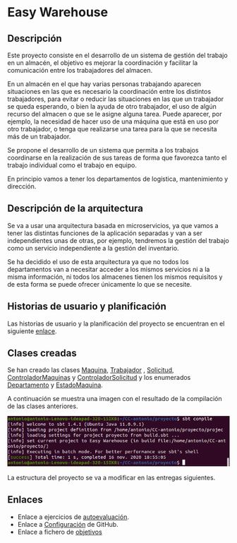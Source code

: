# Easy Warehouse

## Descripción

Este proyecto consiste en el desarrollo de un sistema de gestión del trabajo en un almacén, el objetivo es mejorar la coordinación y facilitar la comunicación entre los trabajadores del almacen.

En un almacén en el que hay varias personas trabajando aparecen situaciones en las que es necesario la coordinación entre los distintos trabajadores, para evitar o reducir las situaciones en las que un trabajador se queda esperando, o bien la ayuda de otro trabajador, el uso de algún recurso del almacen o que se le asigne alguna tarea. Puede aparecer, por ejemplo, la necesidad de hacer uso de una máquina que está en uso por otro trabajador, o tenga que realizarse una tarea para la que se necesita más de un trabajador.

Se propone el desarrollo de un sistema que permita a los trabajos coordinarse en la realización de sus tareas de forma que favorezca tanto el trabajo individual como el trabajo en equipo.

En principio vamos a tener los departamentos de logística, mantenimiento y dirección.

## Descripción de la arquitectura

Se va a usar una arquitectura basada en microservicios, ya que vamos a tener las distintas funciones de la aplicación separadas y van a ser independientes unas de otras, por ejemplo, tendremos la gestión del trabajo como un servicio independiente a la gestión del inventario.

Se ha decidido el uso de esta arquitectura ya que no todos los departamentos van a necesitar acceder a los mismos servicios ni a la misma información, ni todos los almacenes tienen los mismos requisitos y de esta forma se puede ofrecer únicamente lo que se necesite.

## Historias de usuario y planificación

Las historias de usuario y la planificación del proyecto se encuentran en el siguiente [enlace](https://github.com/antobalbis/CC-20-21-antoniobalbis/blob/main/docs/planificacion.md).

## Clases creadas

Se han creado las clases [Maquina](https://github.com/antobalbis/CC-20-21-antoniobalbis/blob/main/src/Maquina.scala), [Trabajador](https://github.com/antobalbis/CC-20-21-antoniobalbis/blob/main/src/Trabajador.scala) , [Solicitud](https://github.com/antobalbis/CC-20-21-antoniobalbis/blob/main/src/Solicitud.scala), [ControladorMaquinas](https://github.com/antobalbis/CC-20-21-antoniobalbis/blob/main/src/ControladorMaquinas.scala) y [ControladorSolicitud](https://github.com/antobalbis/CC-20-21-antoniobalbis/blob/main/src/ControladorSolicitud.scala) y los enumerados [Departamento](https://github.com/antobalbis/CC-20-21-antoniobalbis/blob/main/src/Departamento.scala) y [EstadoMaquina](https://github.com/antobalbis/CC-20-21-antoniobalbis/blob/main/src/EstadoMaquina.scala).

A continuación se muestra una imagen con el resultado de la compilación de las clases anteriores.

![Imagen 1](https://github.com/antobalbis/CC-20-21-antoniobalbis/blob/main/docs/imagenes/compilacion2.png)

La estructura del proyecto se va a modificar en las entregas siguientes.

## Enlaces
- Enlace a ejercicios de [autoevaluación](https://github.com/antobalbis/autoevaluacion).
- Enlace a [Configuración](https://github.com/antobalbis/CC-20-21-antoniobalbis/blob/main/docs/configuracion.md) de GitHub.
- Enlace a fichero de [objetivos](https://github.com/antobalbis/CC-20-21/blob/master/objetivos/antobalbis.md)